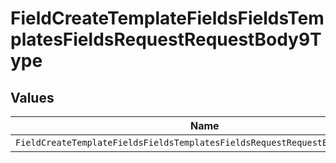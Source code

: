 # FieldCreateTemplateFieldsFieldsTemplatesFieldsRequestRequestBody9Type


## Values

| Name                                                                         | Value                                                                        |
| ---------------------------------------------------------------------------- | ---------------------------------------------------------------------------- |
| `FieldCreateTemplateFieldsFieldsTemplatesFieldsRequestRequestBody9TypeRadio` | RADIO                                                                        |